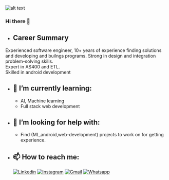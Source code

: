 ![alt text](https://encrypted-tbn0.gstatic.com/images?q=tbn:ANd9GcRGAiMVuE7xw1__igE0FyFS46VpYez9M-zPjw&usqp=CAU)

### Hi there 👋

- ## Career Summary
Experienced software engineer, 10+ years of experience finding solutions and developing and builngs programs.
Strong in design and integration problem-solving skills. <br/>
Expert in AS400 and ETL. <br/>
Skilled in android development

- ## 🌱 I’m currently learning:
    - AI, Machine learning <br/>
    - Full stack web development 

- ## 🤔 I’m looking for help with:
    - Find (ML,android,web-development) projects to work on for getting experience.

- ## 📫 How to reach me:
    [![Linkedin](https://img.shields.io/badge/LinkedIn-0077B5?style=for-the-badge&logo=linkedin&logoColor=white)](https://www.linkedin.com/in/farid-mitri)
    [![Instagram](https://img.shields.io/badge/Instagram-E4405F?style=for-the-badge&logo=instagram&logoColor=white)](https://www.instagram.com/in/faridmitri)
    [![Gmail](https://img.shields.io/badge/Gmail-D14836?style=for-the-badge&logo=gmail&logoColor=white)](mailto:faridmitri@gmail.com)
    [![Whatsapp](https://img.shields.io/badge/WhatsApp-25D366?style=for-the-badge&logo=whatsapp&logoColor=white)](whatsapp://send?phone=96170941618)
    
    
    




<!--
**faridmitri/faridmitri** is a ✨ _special_ ✨ repository because its `README.md` (this file) appears on your GitHub profile.

Here are some ideas to get you started:

- 🔭 I’m currently working on ...
- 🌱 I’m currently learning ...
- 👯 I’m looking to collaborate on ...
- 🤔 I’m looking for help with ...
- 💬 Ask me about ...
- 📫 How to reach me: ...
- 😄 Pronouns: ...
- ⚡ Fun fact: ...
-->



